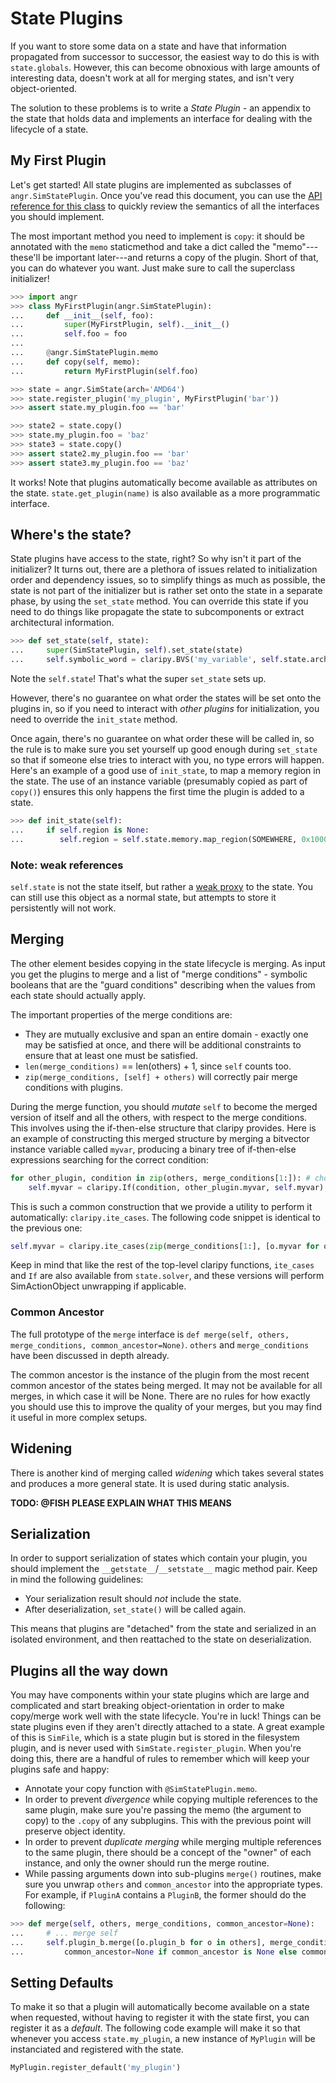 # State Plugins

If you want to store some data on a state and have that information propagated from successor to successor, the easiest way to do this is with `state.globals`.
However, this can become obnoxious with large amounts of interesting data, doesn't work at all for merging states, and isn't very object-oriented.

The solution to these problems is to write a *State Plugin* - an appendix to the state that holds data and implements an interface for dealing with the lifecycle of a state.

## My First Plugin

Let's get started!
All state plugins are implemented as subclasses of `angr.SimStatePlugin`.
Once you've read this document, you can use the [API reference for this class](http://angr.io/api-doc/angr.html#angr.state_plugins.plugin.SimStatePlugin) to quickly review the semantics of all the interfaces you should implement.

The most important method you need to implement is `copy`: it should be annotated with the `memo` staticmethod and take a dict called the "memo"---these'll be important later---and returns a copy of the plugin.
Short of that, you can do whatever you want.
Just make sure to call the superclass initializer!

```python
>>> import angr
>>> class MyFirstPlugin(angr.SimStatePlugin):
...     def __init__(self, foo):
...         super(MyFirstPlugin, self).__init__()
...         self.foo = foo
...
...     @angr.SimStatePlugin.memo
...     def copy(self, memo):
...         return MyFirstPlugin(self.foo)

>>> state = angr.SimState(arch='AMD64')
>>> state.register_plugin('my_plugin', MyFirstPlugin('bar'))
>>> assert state.my_plugin.foo == 'bar'

>>> state2 = state.copy()
>>> state.my_plugin.foo = 'baz'
>>> state3 = state.copy()
>>> assert state2.my_plugin.foo == 'bar'
>>> assert state3.my_plugin.foo == 'baz'
```

It works! Note that plugins automatically become available as attributes on the state.
`state.get_plugin(name)` is also available as a more programmatic interface.

## Where's the state?

State plugins have access to the state, right? So why isn't it part of the initializer?
It turns out, there are a plethora of issues related to initialization order and dependency issues, so to simplify things as much as possible, the state is not part of the initializer but is rather set onto the state in a separate phase, by using the `set_state` method.
You can override this state if you need to do things like propagate the state to subcomponents or extract architectural information.

```python
>>> def set_state(self, state):
...     super(SimStatePlugin, self).set_state(state)
...     self.symbolic_word = claripy.BVS('my_variable', self.state.arch.bits)
```

Note the `self.state`! That's what the super `set_state` sets up.

However, there's no guarantee on what order the states will be set onto the plugins in, so if you need to interact with _other plugins_ for initialization, you need to override the `init_state` method.

Once again, there's no guarantee on what order these will be called in, so the rule is to make sure you set yourself up good enough during `set_state` so that if someone else tries to interact with you, no type errors will happen.
Here's an example of a good use of `init_state`, to map a memory region in the state.
The use of an instance variable (presumably copied as part of `copy()`) ensures this only happens the first time the plugin is added to a state.

```python
>>> def init_state(self):
...     if self.region is None:
...        self.region = self.state.memory.map_region(SOMEWHERE, 0x1000, 7)
```

### Note: weak references

`self.state` is not the state itself, but rather a [weak proxy](https://docs.python.org/2/library/weakref.html) to the state.
You can still use this object as a normal state, but attempts to store it persistently will not work.

## Merging

The other element besides copying in the state lifecycle is merging.
As input you get the plugins to merge and a list of "merge conditions" - symbolic booleans that are the "guard conditions" describing when the values from each state should actually apply.

The important properties of the merge conditions are:

- They are mutually exclusive and span an entire domain - exactly one may be satisfied at once, and there will be additional constraints to ensure that at least one must be satisfied.
- `len(merge_conditions)` == len(others) + 1, since `self` counts too.
- `zip(merge_conditions, [self] + others)` will correctly pair merge conditions with plugins.

During the merge function, you should _mutate_ `self` to become the merged version of itself and all the others, with respect to the merge conditions.
This involves using the if-then-else structure that claripy provides.
Here is an example of constructing this merged structure by merging a bitvector instance variable called `myvar`, producing a binary tree of if-then-else expressions searching for the correct condition:

```python
for other_plugin, condition in zip(others, merge_conditions[1:]): # chop off self's condition
    self.myvar = claripy.If(condition, other_plugin.myvar, self.myvar)
```

This is such a common construction that we provide a utility to perform it automatically: `claripy.ite_cases`.
The following code snippet is identical to the previous one:

```python
self.myvar = claripy.ite_cases(zip(merge_conditions[1:], [o.myvar for o in others]), self.myvar)
```

Keep in mind that like the rest of the top-level claripy functions, `ite_cases` and `If` are also available from `state.solver`, and these versions will perform SimActionObject unwrapping if applicable.

### Common Ancestor

The full prototype of the `merge` interface is `def merge(self, others, merge_conditions, common_ancestor=None)`.
`others` and `merge_conditions` have been discussed in depth already.

The common ancestor is the instance of the plugin from the most recent common ancestor of the states being merged.
It may not be available for all merges, in which case it will be None. There are no rules for how exactly you should use this to improve the quality of your merges, but you may find it useful in more complex setups.

## Widening

There is another kind of merging called _widening_ which takes several states and produces a more general state. It is used during static analysis.

**TODO: @FISH PLEASE EXPLAIN WHAT THIS MEANS**

## Serialization

In order to support serialization of states which contain your plugin, you should implement the `__getstate__`/`__setstate__` magic method pair.
Keep in mind the following guidelines:

- Your serialization result should _not_ include the state.
- After deserialization, `set_state()` will be called again.

This means that plugins are "detached" from the state and serialized in an isolated environment, and then reattached to the state on deserialization.

## Plugins all the way down

You may have components within your state plugins which are large and complicated and start breaking object-orientation in order to make copy/merge work well with the state lifecycle.
You're in luck! Things can be state plugins even if they aren't directly attached to a state.
A great example of this is `SimFile`, which is a state plugin but is stored in the filesystem plugin, and is never used with `SimState.register_plugin`.
When you're doing this, there are a handful of rules to remember which will keep your plugins safe and happy:

- Annotate your copy function with `@SimStatePlugin.memo`.
- In order to prevent _divergence_ while copying multiple references to the same plugin, make sure you're passing the memo (the argument to copy) to the `.copy` of any subplugins. This with the previous point will preserve object identity.
- In order to prevent _duplicate merging_ while merging multiple references to the same plugin, there should be a concept of the "owner" of each instance, and only the owner should run the merge routine.
- While passing arguments down into sub-plugins `merge()` routines, make sure you unwrap `others` and `common_ancestor` into the appropriate types. For example, if `PluginA` contains a `PluginB`, the former should do the following:

```python
>>> def merge(self, others, merge_conditions, common_ancestor=None):
...     # ... merge self
...     self.plugin_b.merge([o.plugin_b for o in others], merge_conditions,
...         common_ancestor=None if common_ancestor is None else common_ancestor.plugin_b)
```

## Setting Defaults

To make it so that a plugin will automatically become available on a state when requested, without having to register it with the state first, you can register it as a _default_.
The following code example will make it so that whenever you access `state.my_plugin`, a new instance of `MyPlugin` will be instanciated and registered with the state.

```python
MyPlugin.register_default('my_plugin')
```
